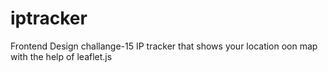 # iptracker
Frontend Design challange-15
 IP tracker that shows your location oon map with the help of leaflet.js
